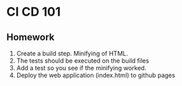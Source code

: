 # CI CD 101

## Homework
1. Create a build step. Minifying of HTML.
2. The tests should be executed on the build files
3. Add a test so you see if the minifying worked.
4. Deploy the web application (index.html) to github pages
